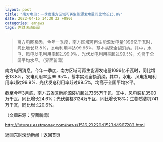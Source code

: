 ```yaml
---
layout: post
title: "南方电网：一季度南方区域可再生能源发电量同比增长13.8%"
date: 2022-04-15 14:30:32 +0800
categories: emnews
tags: 东财滚动新闻
---
```

> 南方电网获悉，今年一季度，南方区域可再生能源发电量1096亿千瓦时，同比增长13.8%，发电利用率达99.95%，基本实现全额消纳。其中，水电、风电发电利用率超过99.9%，光伏发电利用率超过99.5%，均高于全国平均水平。（界面新闻）

<p>南方电网消息，今年一季度，南方区域可再生能源发电量1096亿千瓦时，同比增长13.8%，发电利用率达99.95%，基本实现全额消纳。其中，水电、风电发电利用率超过99.9%，光伏发电利用率超过99.5%，均高于全国平均水平。</p><p>截至今年3月底，南方五省区新能源装机超过7365万千瓦。其中，风电装机3500万千瓦，同比增长24.6%；光伏装机3124万千瓦，同比增长18%；生物质装机741万千瓦，同比增长20.6%。</p><p></p><p class="em_media">（文章来源：界面新闻）</p>

<http://futures.eastmoney.com/news/1516,202204152344967282.html>

[返回东财滚动新闻](//finews.withounder.com/emnews/)｜[返回首页](//finews.withounder.com/)